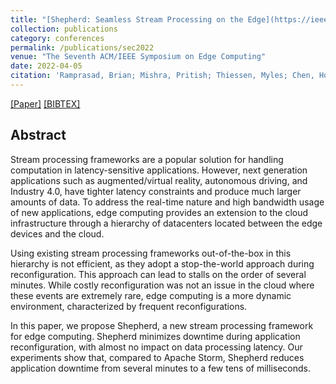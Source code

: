 ```yaml
---
title: "[Shepherd: Seamless Stream Processing on the Edge](https://ieeexplore.ieee.org/document/9996623)"
collection: publications
category: conferences
permalink: /publications/sec2022
venue: "The Seventh ACM/IEEE Symposium on Edge Computing"
date: 2022-04-05
citation: 'Ramprasad, Brian; Mishra, Pritish; Thiessen, Myles; Chen, Hongkai; <b>da Silva Veith, Alexandre</b>; Gable, Moshe; Balmau, Oana; Chow, Abelard; de Lara, Eyal'
---
```

[[Paper]](http://aveith.github.io/files/sec2022.pdf) [[BIBTEX]](http://aveith.github.io/files/sec2022.bib)



## Abstract
Stream processing frameworks are a popular solution for handling computation in latency-sensitive applications. However, next generation applications such as augmented/virtual reality, autonomous driving, and Industry 4.0, have tighter latency constraints and produce much larger amounts of data. To address the real-time nature and high bandwidth usage of new applications, edge computing provides an extension to the cloud infrastructure through a hierarchy of datacenters located between the edge devices and the cloud.

Using existing stream processing frameworks out-of-the-box in this hierarchy is not efficient, as they adopt a stop-the-world approach during reconfiguration. This approach can lead to stalls on the order of several minutes. While costly reconfiguration was not an issue in the cloud where these events are extremely rare, edge computing is a more dynamic environment, characterized by frequent reconfigurations.

In this paper, we propose Shepherd, a new stream processing framework  for  edge computing. Shepherd minimizes downtime during application reconfiguration, with almost no impact on data processing latency. Our experiments show that, compared to Apache Storm, Shepherd reduces application downtime from several minutes to a few tens of milliseconds.
